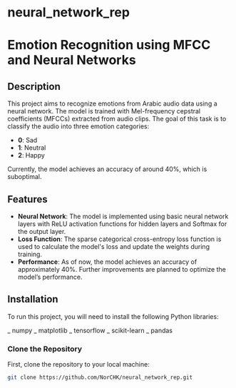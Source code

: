 # neural_network_rep
# Emotion Recognition using MFCC and Neural Networks 

## Description

This project aims to recognize emotions from Arabic audio data using a neural network. The model is trained with Mel-frequency cepstral coefficients (MFCCs) extracted from audio clips. The goal of this task is to classify the audio into three emotion categories:

- **0**: Sad
- **1**: Neutral
- **2**: Happy

Currently, the model achieves an accuracy of around 40%, which is suboptimal. 

## Features

- **Neural Network**: The model is implemented using basic neural network layers with ReLU activation functions for hidden layers and Softmax for the output layer.
- **Loss Function**: The sparse categorical cross-entropy loss function is used to calculate the model's loss and update the weights during training.
- **Performance**: As of now, the model achieves an accuracy of approximately 40%. Further improvements are planned to optimize the model’s performance.

## Installation

To run this project, you will need to install the following Python libraries:

_ numpy
_ matplotlib
_ tensorflow
_ scikit-learn
_ pandas


### Clone the Repository

First, clone the repository to your local machine:

```bash
git clone https://github.com/NorCHK/neural_network_rep.git

